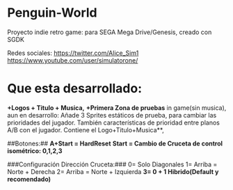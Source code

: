 # Penguin-World
Proyecto indie retro game: para SEGA Mega Drive/Genesis, creado con SGDK

Redes sociales:
https://twitter.com/Alice_Sim1
https://www.youtube.com/user/simulatorone/

# Que esta desarrollado:
**+Logos + Titulo + Musica,**
**+Primera Zona de pruebas** in game(sin musica), aun en desarrollo:
Añade 3 Sprites estáticos de prueba, para cambiar las prioridades del jugador.
También características de prioridad entre planos A/B con el jugador.
Contiene el Logo+Titulo+Musica**,

##Botones:##
**A+Start = HardReset**
**Start = Cambio de Cruceta de control isométrico: 0,1,2,3**

###Configuración Dirección Cruceta:###
0= Solo Diagonales
1= Arriba = Norte + Derecha
2= Arriba = Norte + Izquierda
**3= 0 + 1 Hibrido(Default y recomendado)**